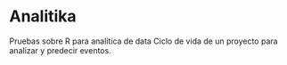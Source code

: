 # Analitika
Pruebas sobre R para analítica de data
Ciclo de vida de un proyecto para analizar y predecir eventos.
